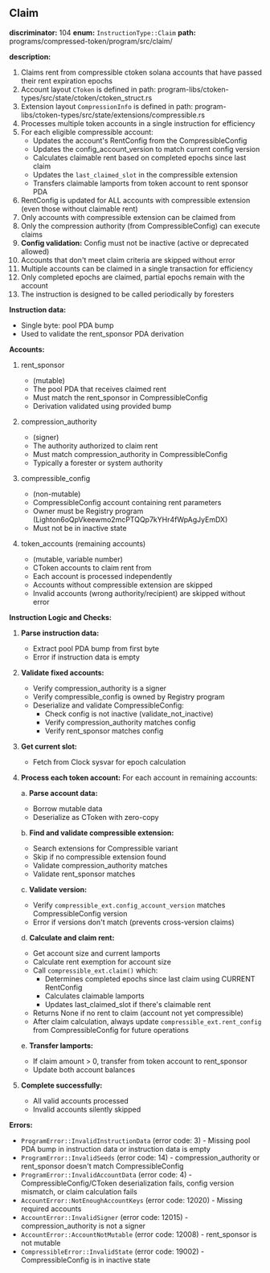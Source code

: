 ## Claim

**discriminator:** 104
**enum:** `InstructionType::Claim`
**path:** programs/compressed-token/program/src/claim/

**description:**
1. Claims rent from compressible ctoken solana accounts that have passed their rent expiration epochs
2. Account layout `CToken` is defined in path: program-libs/ctoken-types/src/state/ctoken/ctoken_struct.rs
3. Extension layout `CompressionInfo` is defined in path: program-libs/ctoken-types/src/state/extensions/compressible.rs
4. Processes multiple token accounts in a single instruction for efficiency
5. For each eligible compressible account:
   - Updates the account's RentConfig from the CompressibleConfig
   - Updates the config_account_version to match current config version
   - Calculates claimable rent based on completed epochs since last claim
   - Updates the `last_claimed_slot` in the compressible extension
   - Transfers claimable lamports from token account to rent sponsor PDA
6. RentConfig is updated for ALL accounts with compressible extension (even those without claimable rent)
7. Only accounts with compressible extension can be claimed from
8. Only the compression authority (from CompressibleConfig) can execute claims
9. **Config validation:** Config must not be inactive (active or deprecated allowed)
10. Accounts that don't meet claim criteria are skipped without error
11. Multiple accounts can be claimed in a single transaction for efficiency
12. Only completed epochs are claimed, partial epochs remain with the account
13. The instruction is designed to be called periodically by foresters

**Instruction data:**
- Single byte: pool PDA bump
- Used to validate the rent_sponsor PDA derivation

**Accounts:**
1. rent_sponsor
   - (mutable)
   - The pool PDA that receives claimed rent
   - Must match the rent_sponsor in CompressibleConfig
   - Derivation validated using provided bump

2. compression_authority
   - (signer)
   - The authority authorized to claim rent
   - Must match compression_authority in CompressibleConfig
   - Typically a forester or system authority

3. compressible_config
   - (non-mutable)
   - CompressibleConfig account containing rent parameters
   - Owner must be Registry program (Lighton6oQpVkeewmo2mcPTQQp7kYHr4fWpAgJyEmDX)
   - Must not be in inactive state

4. token_accounts (remaining accounts)
   - (mutable, variable number)
   - CToken accounts to claim rent from
   - Each account is processed independently
   - Accounts without compressible extension are skipped
   - Invalid accounts (wrong authority/recipient) are skipped without error

**Instruction Logic and Checks:**

1. **Parse instruction data:**
   - Extract pool PDA bump from first byte
   - Error if instruction data is empty

2. **Validate fixed accounts:**
   - Verify compression_authority is a signer
   - Verify compressible_config is owned by Registry program
   - Deserialize and validate CompressibleConfig:
     - Check config is not inactive (validate_not_inactive)
     - Verify compression_authority matches config
     - Verify rent_sponsor matches config

3. **Get current slot:**
   - Fetch from Clock sysvar for epoch calculation

4. **Process each token account:**
   For each account in remaining accounts:

   a. **Parse account data:**
      - Borrow mutable data
      - Deserialize as CToken with zero-copy

   b. **Find and validate compressible extension:**
      - Search extensions for Compressible variant
      - Skip if no compressible extension found
      - Validate compression_authority matches
      - Validate rent_sponsor matches

   c. **Validate version:**
      - Verify `compressible_ext.config_account_version` matches CompressibleConfig version
      - Error if versions don't match (prevents cross-version claims)

   d. **Calculate and claim rent:**
      - Get account size and current lamports
      - Calculate rent exemption for account size
      - Call `compressible_ext.claim()` which:
        - Determines completed epochs since last claim using CURRENT RentConfig
        - Calculates claimable lamports
        - Updates last_claimed_slot if there's claimable rent
      - Returns None if no rent to claim (account not yet compressible)
      - After claim calculation, always update `compressible_ext.rent_config` from CompressibleConfig for future operations

   e. **Transfer lamports:**
      - If claim amount > 0, transfer from token account to rent_sponsor
      - Update both account balances

5. **Complete successfully:**
   - All valid accounts processed
   - Invalid accounts silently skipped

**Errors:**

- `ProgramError::InvalidInstructionData` (error code: 3) - Missing pool PDA bump in instruction data or instruction data is empty
- `ProgramError::InvalidSeeds` (error code: 14) - compression_authority or rent_sponsor doesn't match CompressibleConfig
- `ProgramError::InvalidAccountData` (error code: 4) - CompressibleConfig/CToken deserialization fails, config version mismatch, or claim calculation fails
- `AccountError::NotEnoughAccountKeys` (error code: 12020) - Missing required accounts
- `AccountError::InvalidSigner` (error code: 12015) - compression_authority is not a signer
- `AccountError::AccountNotMutable` (error code: 12008) - rent_sponsor is not mutable
- `CompressibleError::InvalidState` (error code: 19002) - CompressibleConfig is in inactive state
